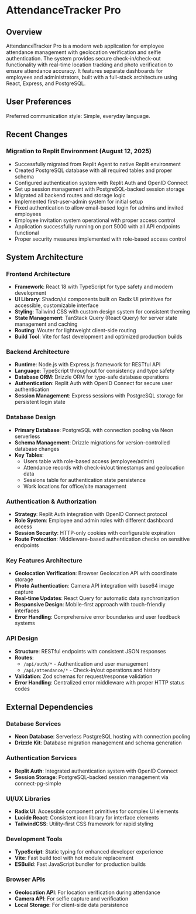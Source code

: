 # AttendanceTracker Pro

## Overview

AttendanceTracker Pro is a modern web application for employee attendance management with geolocation verification and selfie authentication. The system provides secure check-in/check-out functionality with real-time location tracking and photo verification to ensure attendance accuracy. It features separate dashboards for employees and administrators, built with a full-stack architecture using React, Express, and PostgreSQL.

## User Preferences

Preferred communication style: Simple, everyday language.

## Recent Changes

### Migration to Replit Environment (August 12, 2025)
- Successfully migrated from Replit Agent to native Replit environment
- Created PostgreSQL database with all required tables and proper schema
- Configured authentication system with Replit Auth and OpenID Connect
- Set up session management with PostgreSQL-backed session storage
- Migrated all backend routes and storage logic
- Implemented first-user-admin system for initial setup
- Fixed authentication to allow email-based login for admins and invited employees
- Employee invitation system operational with proper access control
- Application successfully running on port 5000 with all API endpoints functional
- Proper security measures implemented with role-based access control

## System Architecture

### Frontend Architecture
- **Framework**: React 18 with TypeScript for type safety and modern development
- **UI Library**: Shadcn/ui components built on Radix UI primitives for accessible, customizable interface
- **Styling**: Tailwind CSS with custom design system for consistent theming
- **State Management**: TanStack Query (React Query) for server state management and caching
- **Routing**: Wouter for lightweight client-side routing
- **Build Tool**: Vite for fast development and optimized production builds

### Backend Architecture
- **Runtime**: Node.js with Express.js framework for RESTful API
- **Language**: TypeScript throughout for consistency and type safety
- **Database ORM**: Drizzle ORM for type-safe database operations
- **Authentication**: Replit Auth with OpenID Connect for secure user authentication
- **Session Management**: Express sessions with PostgreSQL storage for persistent login state

### Database Design
- **Primary Database**: PostgreSQL with connection pooling via Neon serverless
- **Schema Management**: Drizzle migrations for version-controlled database changes
- **Key Tables**:
  - Users table with role-based access (employee/admin)
  - Attendance records with check-in/out timestamps and geolocation data
  - Sessions table for authentication state persistence
  - Work locations for office/site management

### Authentication & Authorization
- **Strategy**: Replit Auth integration with OpenID Connect protocol
- **Role System**: Employee and admin roles with different dashboard access
- **Session Security**: HTTP-only cookies with configurable expiration
- **Route Protection**: Middleware-based authentication checks on sensitive endpoints

### Key Features Architecture
- **Geolocation Verification**: Browser Geolocation API with coordinate storage
- **Photo Authentication**: Camera API integration with base64 image capture
- **Real-time Updates**: React Query for automatic data synchronization
- **Responsive Design**: Mobile-first approach with touch-friendly interfaces
- **Error Handling**: Comprehensive error boundaries and user feedback systems

### API Design
- **Structure**: RESTful endpoints with consistent JSON responses
- **Routes**:
  - `/api/auth/*` - Authentication and user management
  - `/api/attendance/*` - Check-in/out operations and history
- **Validation**: Zod schemas for request/response validation
- **Error Handling**: Centralized error middleware with proper HTTP status codes

## External Dependencies

### Database Services
- **Neon Database**: Serverless PostgreSQL hosting with connection pooling
- **Drizzle Kit**: Database migration management and schema generation

### Authentication Services
- **Replit Auth**: Integrated authentication system with OpenID Connect
- **Session Storage**: PostgreSQL-backed session management via connect-pg-simple

### UI/UX Libraries
- **Radix UI**: Accessible component primitives for complex UI elements
- **Lucide React**: Consistent icon library for interface elements
- **TailwindCSS**: Utility-first CSS framework for rapid styling

### Development Tools
- **TypeScript**: Static typing for enhanced developer experience
- **Vite**: Fast build tool with hot module replacement
- **ESBuild**: Fast JavaScript bundler for production builds

### Browser APIs
- **Geolocation API**: For location verification during attendance
- **Camera API**: For selfie capture and verification
- **Local Storage**: For client-side data persistence